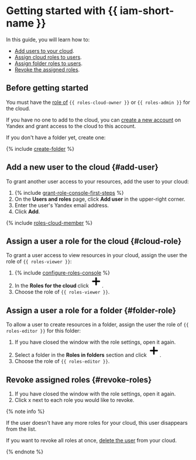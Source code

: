 # Getting started with {{ iam-short-name }}

In this guide, you will learn how to:

* [Add users to your cloud](#add-user).
* [Assign cloud roles to users](#cloud-role).
* [Assign folder roles to users](#folder-role).
* [Revoke the assigned roles](#revoke-roles).

## Before getting started

You must have the [role of](concepts/access-control/roles.md) `{{ roles-cloud-owner }}` or `{{ roles-admin }}` for the cloud.

If you have no one to add to the cloud, you can [create a new account](https://passport.yandex.com/registration) on Yandex and grant access to the cloud to this account.

If you don't have a folder yet, create one:

{% include [create-folder](../_includes/create-folder.md) %}

## Add a new user to the cloud {#add-user}

To grant another user access to your resources, add the user to your cloud:

1. {% include [grant-role-console-first-steps](../_includes/iam/grant-role-console-first-steps.md) %}
1. On the **Users and roles** page, click **Add user** in the upper-right corner.
1. Enter the user's Yandex email address.
1. Click **Add**.

{% include [roles-cloud-member](../_includes/roles-cloud-member.md) %}

## Assign a user a role for the cloud {#cloud-role}

To grant a user access to view resources in your cloud, assign the user the role of `{{ roles-viewer }}`:

1. {% include [configure-roles-console](../_includes/iam/configure-roles-console.md) %}
1. In the **Roles for the cloud <cloud name>** click ![image](../_assets/plus-sign.svg).
1. Choose the role of `{{ roles-viewer }}`.

## Assign a user a role for a folder {#folder-role}

To allow a user to create resources in a folder, assign the user the role of `{{ roles-editor }}` for this folder:

1. If you have closed the window with the role settings, open it again.
1. Select a folder in the **Roles in folders** section and click ![image](../_assets/plus-sign.svg).
1. Choose the role of `{{ roles-editor }}`.

## Revoke assigned roles {#revoke-roles}

1. If you have closed the window with the role settings, open it again.
1. Click x next to each role you would like to revoke.

{% note info %}

If the user doesn't have any more roles for your cloud, this user disappears from the list.

If you want to revoke all roles at once, [delete the user](operations/users/delete.md) from your cloud.

{% endnote %}

